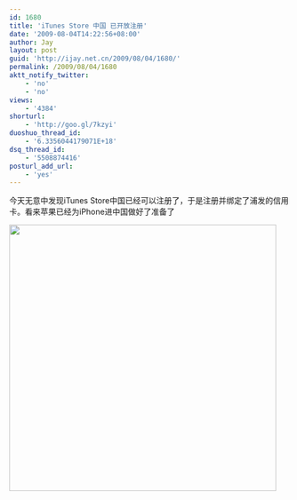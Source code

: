 ```yaml
---
id: 1680
title: 'iTunes Store 中国 已开放注册'
date: '2009-08-04T14:22:56+08:00'
author: Jay
layout: post
guid: 'http://ijay.net.cn/2009/08/04/1680/'
permalink: /2009/08/04/1680
aktt_notify_twitter:
    - 'no'
    - 'no'
views:
    - '4384'
shorturl:
    - 'http://goo.gl/7kzyi'
duoshuo_thread_id:
    - '6.3356044179071E+18'
dsq_thread_id:
    - '5508874416'
posturl_add_url:
    - 'yes'
---
```


今天无意中发现iTunes Store中国已经可以注册了，于是注册并绑定了浦发的信用卡。看来苹果已经为iPhone进中国做好了准备了

<a href="http://jayxu.com/log/wp-content/uploads/2009/08/2009-08-04-p.m.png"><img src="http://jayxu.com/log/wp-content/uploads/2009/08/2009-08-04-p.m.png" alt="" width="480" height="" /></a>